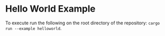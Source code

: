 # Hello World Example

To execute run the following on the root directory of the repository:
`cargo run --example helloworld`.
